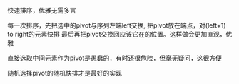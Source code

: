 快速排序，优雅无需多言

每一次排序，先把选中的pivot与序列左端left交换, 把pivot放在端点，对(left+1) to right的元素快排
最后再把pivot交换回应该它在的位置。这样做会更加直观，优雅

直接选取中间元素作为pivot是愚蠢的，有时还很危险，但毫无疑问，这很方便

随机选择pivot的随机快排才是最好的实现